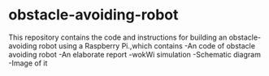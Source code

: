 # obstacle-avoiding-robot
This repository contains the code and instructions for building an obstacle-avoiding robot using a Raspberry Pi.,which contains
-An code of obstacle avoiding robot
-An elaborate report
-wokWi simulation
-Schematic diagram
-Image of it
